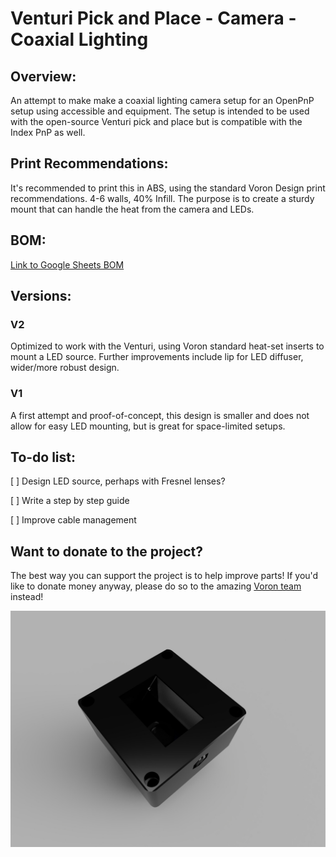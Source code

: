 # Venturi Pick and Place - Camera - Coaxial Lighting

## Overview:
An attempt to make make a coaxial lighting camera setup for an OpenPnP setup using accessible and equipment.
The setup is intended to be used with the open-source Venturi pick and place but is compatible with the Index PnP as well. 

## Print Recommendations:
It's recommended to print this in ABS, using the standard Voron Design print recommendations.
4-6 walls, 40% Infill. The purpose is to create a sturdy mount that can handle the heat from the camera and LEDs.


## BOM:
[Link to Google Sheets BOM](https://docs.google.com/spreadsheets/d/1D1hoAl91Vej7W7oMimbHd9n2eGIAGP6pNwO8Y0FJvNI/edit?usp=sharing)



## Versions:
### V2
Optimized to work with the Venturi, using Voron standard heat-set inserts to mount a LED source. Further improvements include lip for LED diffuser, wider/more robust design.

### V1
A first attempt and proof-of-concept, this design is smaller and does not allow for easy LED mounting, but is great for space-limited setups.


## To-do list:
[ ] Design LED source, perhaps with Fresnel lenses?

[ ] Write a step by step guide

[ ] Improve cable management


## Want to donate to the project?
The best way you can support the project is to help improve parts! If you'd like to donate money anyway, please do so to the amazing [Voron team](https://vorondesign.com) instead!

[![Prototype](https://github.com/Oakman-Dev/Venturi/blob/main/Inspection%20Camera/Coaxial%20Lighting/V1/Images/V1-Prototype.jpg)](https://github.com/Oakman-Dev/Venturi/)
